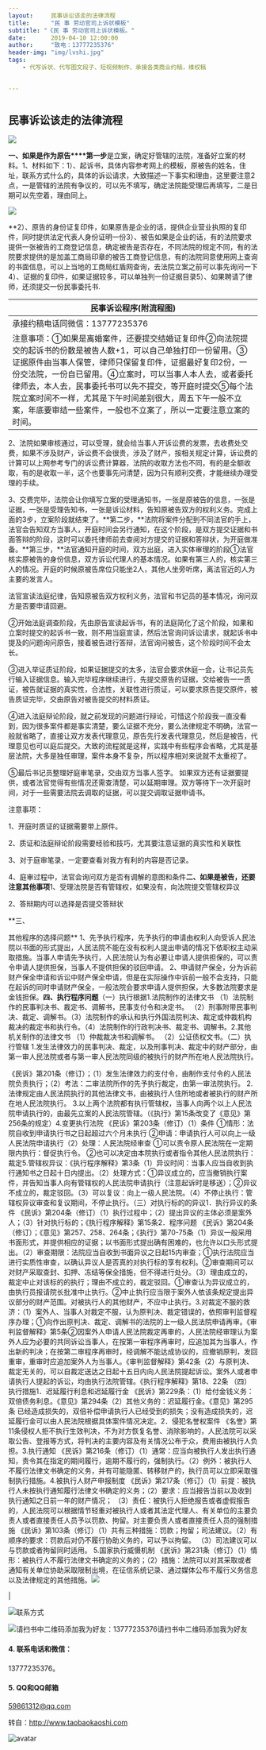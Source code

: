 ```yaml
---
layout:     民事诉讼该走的法律流程
title:      "民 事 劳动官司上诉状模板"
subtitle: "《民 事 劳动官司上诉状模板。"
date:       2019-04-10 12:00:00
author:     "致电：13777235376"
header-img: "img/lvshi.jpg"
tags:
    - 代写诉状、代写图文段子、短视频制作、承接各类商业约稿，维权稿


---
```


## 

# 

## 民事诉讼该走的法律流程



![](/img/lvshi.jpg)

**一、如果是作为原告****第一步**是立案，确定好管辖的法院，准备好立案的材料。1、材料如下：1）、起诉书，具体内容参考网上的模板，原被告的姓名，住址，联系方式什么的，具体的诉讼请求，大致描述一下事实和理由，这里要注意2点，一是管辖的法院有争议的，可以先不填写，确定法院能受理后再填写，二是日期可以先空着，理由同上。

![](/img/lvshi.jpg)

**2）、原告的身份证复印件，如果原告是企业的话，提供企业营业执照的复印件，同时提供法定代表人身份证明一份3）、被告如果是企业的话，有的法院要求提供一张被告的工商登记信息，确定被告是否存在，不同法院的规定不同，有的法院要求提供的是加盖工商局印章的被告工商登记信息，有的法院同意使用网上查询的书面信息，可以上当地的工商局红盾网查询，去法院立案之前可以事先询问一下4）、证据的复印件，如果证据较多，可以单独列一份证据目录5）、如果聘请了律师，还须提交一份民事委托书.

| 民事诉讼程序(附流程图)                                                                                                                                                                                                        |
| ------------------------------------------------------------------------------------------------------------------------------------------------------------------------------------------------------------------- |
| 承接约稿电话同微信：13777235376                                                                                                                                                                                               |
| 注意事项：①如果是离婚案件，还要提交结婚证复印件②向法院提交的起诉书的份数是被告人数+1，可以自己单独打印一份留用。③证据原件由当事人保管，律师只保留复印件，证据最好复印2份，一份交法院，一份自已留用。④立案时，可以当事人本人去，或者委托律师去，本人去，民事委托书可以先不提交，等开庭时提交⑤每个法院立案时间不一样，尤其是下午时间差别很大，周五下午一般不立案，年底要审结一些案件，一般也不立案了，所以一定要注意立案的时间。 |

2、法院如果审核通过，可以受理，就会给当事人开诉讼费的发票，去收费处交费，如果不涉及财产，诉讼费不会很贵，涉及了财产，按相关规定计算，诉讼费的计算可以上网参考专门的诉讼费计算器，法院的收取方法也不同，有的是全额收取，有的是收取一半，这个也要事先问清楚，因为只有顺利交费，才能继续办理受理的手续。

3、交费完毕，法院会让你填写立案的受理通知书，一张是原被告的信息，一张是证据，一张是受理告知书，一张是诉讼材料，告知原被告双方的权利义务。完成上面的3步，立案阶段就结束了。**第二步，**法院将案件分配到不同法官的手上，法官会告知双方当事人，开庭时间会另行通知，在这个阶段，是双方提交证据和书面答辩的阶段，这时可以委托律师前去查阅对方提交的证据和答辩状，为开庭做准备。**第三步，**法官通知开庭的时间，双方出庭，进入实体审理的阶段①法官核实原被告的身份信息，双方诉讼代理人的基本情况。如果有第三人的，核实第三人的情况。开庭的时候原被告席位只能坐2人，其他人坐旁听席，离法官近的人为主要的发言人。



法官宣读法庭纪律，告知原被告双方权利义务，法官和书记员的基本情况，询问双方是否要申请回避。



②开始法庭调查阶段，先由原告宣读起诉书，有的法庭简化了这个阶段，如果和立案时提交的起诉书一致，则不用当庭宣读，然后法官询问诉讼请求，就起诉书中提及的问题询问原告，接着被告进行答辩，法官询问被告，这个阶段时间不会太长。

③进入举证质证阶段，如果证据提交的太多，法官会要求休庭一会，让书记员先行输入证据信息。输入完毕程序继续进行，先提交原告的证据，交给被告一一质证，被告就证据的真实性，合法性，关联性进行质证，可以要求原告提交原件，被告质证完毕，交由原告对被告提交的材料质证。

④进入法庭辩论阶段，就之前发现的问题进行辩论，可惜这个阶段我一直没看到，因为很多案件都是事实清楚，要么证据不充分，要么法律规定不明确，法官一般就省略了，直接让双方发表代理意见，原告先行发表代理意见，然后是被告，代理意见也可以庭后提交。大致的流程就是这样，实践中有些程序会省略，尤其是基层法院，大多是独任审理，案件本身不复杂，所以程序相对来说就不太重视了。

⑤最后书记员整理好庭审笔录，交由双方当事人签字。 如果双方还有证据要提供，或者法官觉得有些情况还需查清楚，可以延期审理。双方等待下一次开庭时间，对于一些需要法院去调取的证据，可以提交调取证据申请书。

注意事项：

 1、开庭时质证的证据需要带上原件。

 2、质证和法庭辩论阶段需要经验和技巧，尤其要注意证据的真实性和关联性

3、对于庭审笔录，一定要查看对我方有利的内容是否记录。

4、庭审过程中，法官会询问双方是否有调解的意图和条件**二、如果是被告，还要注意其他事项**1、受理法院是否有管辖权，如果没有，向法院提交管辖权异议

2、答辩期内可以选择是否提交答辩状

**三、

其他程序的选择问题** 1、先予执行程序，先予执行的申请由权利人向受诉人民法院以书面的形式提出，人民法院不能在没有权利人提出申请的情况下依职权主动采取措施。当事人申请先予执行，人民法院认为有必要让申请人提供担保的，可以责令申请人提供担保，当事人不提供担保的驳回申请。 2、申请财产保全，分为诉前财产保全申请和诉讼中财产保全申请，但是在实际操作中诉前一般不会支持，只能在起诉的同时申请财产保全，一般法院会要求申请人提供担保，大多数法院要求是金钱担保。**四、执行程序问题**（一）执行根据1.法院制作的法律文书 （1）法院制作的民事判决书、裁定书、调解书，民事支付令和决定书。 （2）刑事附带民事判决、裁定、调解书。（3）法院制作的承认和执行外国法院判决、裁定或仲裁机构裁决的裁定书和执行令。（4）法院制作的行政判决书、裁定书、调解书。2.其他机关制作的法律文书 （1）仲裁裁决书和调解书。 （2）公证债权文书。（二）执行管辖 1.发生法律效力的民事判决、裁定，以及刑事判决、裁定中的财产部分，由第一审人民法院或者与第一审人民法院同级的被执行的财产所在地人民法院执行。



《民诉》第201条（修订）；（1）发生法律效力的支付令，由制作支付令的人民法院负责执行；（2）考法：二审法院所作的先予执行裁定，由第一审法院执行。 2.法律规定由人民法院执行的其他法律文书，由被执行人住所地或者被执行的财产所在地人民法院执行。 3.以上两个法院都有执行管辖权，当事人向两个以上人民法院申请执行的，由最先立案的人民法院管辖。（《执行》第15条改变了《意见》第256条的规定）4.变更执行法院 《民诉》第203条（修订）（1）条件 ①情形：法院自收到申请执行书之日起超过六个月未执行 ②申请：申请执行人可以向上一级人民法院申请执行（2）处理：人民法院经审查 ①可以责令原人民法院在一定期限内执行：督促执行令。 ②也可以决定由本院执行或者指令其他人民法院执行：裁定5.管辖权异议：《执行程序解释》第3条（1）异议时间：当事人应当自收到执行通知书之日起十日内提出。（2）处理方式：①异议成立的，应当撤销执行案件，并告知当事人向有管辖权的人民法院申请执行（注意起诉时是移送）；②异议不成立的，裁定驳回。（3）可以复议：向上一级人民法院。（4）不停止执行：管辖权异议审查和复议期间，不停止执行。（三）对执行标的的异议1．执行异议的条件 《民诉》第204条（修订）（1）执行过程中；（2）提出异议的主体必须是案外人；（3）针对执行标的；《执行程序解释》第15条2．程序问题 《民诉》第204条（修订）；《意见》第257、258、264条；《执行》第70-75条（1）异议一般采用书面形式，并提供相应的证据；以书面形式提出确有困难的，也允许以口头形式提出。（2）审查期限：法院应当自收到书面异议之日起15内审查；①执行法院应当进行实质性审查，以确认异议人是否真的对执行标的享有权利。②审查期间可以对财产采取查封、扣押、冻结等保全措施，但不得进行处分。（3）理由成立的，裁定中止对该标的的执行；理由不成立的，裁定驳回。①审查认为异议成立的，由执行员报请院长批准中止执行。②中止执行应当限于案外人依该条规定提出异议部分的财产范围。对被执行人的其他财产，不应中止执行。3.对裁定不服的救济：（1）案外人、当事人对裁定不服，认为原判决、裁定错误的，依照审判监督程序办理；①向作出原判决、裁定、调解书的法院的上一级人民法院申请再审。《审判监督解释》第5条②因案外人申请人民法院裁定再审的，人民法院经审理认为案外人应为必要的共同诉讼当事人，在按第一审程序再审时，应追加其为当事人，作出新的判决；在按第二审程序再审时，经调解不能达成协议的，应撤销原判，发回重审，重审时应追加案外人为当事人。《审判监督解释》第42条（2）与原判决、裁定无关的，可以自裁定送达之日起十五日内向人民法院提起诉讼。案外人或者申请执行人提起的诉讼，均由执行法院管辖。《执行程序解释》第18、22条 （四）执行措施1．迟延履行利息和迟延履行金 《民诉》第229条：（1）给付金钱义务：双倍债务利息。《意见》第294条（2）其他义务的：迟延履行金。《意见》第295条 已经造成损失的，双倍补偿申请执行人已经受到的损失；没有造成损失的，迟延履行金可以由人民法院根据具体案件情况决定。2．侵犯名誉权案件 《名誉》第11条侵权人拒不执行生效判决，不为对方恢复名誉、消除影响的，人民法院可以采取公告、登报等方式，将判决的主要内容及有关情况公布于众，费用由被执行人负担。3.执行通知 《民诉》第216条（修订）（1）通常：应当向被执行人发出执行通知，责令其在指定的期间履行，逾期不履行的，强制执行。（2）例外：被执行人不履行法律文书确定的义务，并有可能隐匿、转移财产的，执行员可以立即采取强制执行措施。4.被执行人财产申报制度 《民诉》第217条（修订）（1）前提：被执行人未按执行通知履行法律文书确定的义务；（2）要求：应当报告当前以及收到执行通知之日前一年的财产情况； （3）责任：被执行人拒绝报告或者虚假报告的，人民法院可以根据情节轻重对被执行人或者其法定代理人、有关单位的主要负责人或者直接责任人员予以罚款、拘留。对主要负责人或者直接责任人员的强制措施 《民诉》第103条（修订）（1）共有三种措施：罚款；拘留；司法建议。（2）有顺序的要求：罚款后对仍不履行协助义务的，可以予以拘留。 （3）司法建议可以与罚款或者拘留同时适用。 5.国家执行威慑机制 《民诉》第231条（修订）（1）情形：被执行人不履行法律文书确定的义务的；（2）措施：法院可以对其采取或者通知有关单位协助采取限制出境，在征信系统记录、通过媒体公布不履行义务信息以及法律规定的其他措施。![](https://www.sdjzu.edu.cn/__local/F/92/8E/B625B6A4E071A0365E3126A4B49_EF7116C9_20B703.png)

 |

![联系方式](/img/lvshi.jpg)

![请扫书中二维码添加我为好友：13777235376](/img/lvshi.jpg)请扫书中二维码添加我为好友

#### 4.  联系电话和微信：

13777235376。

#### 5. QQ和QQ邮箱

59861312@qq.com

转自：http://www.taobaokaoshi.com

![avatar](https://taobaokaoshi.com/img/seo.jpg)
